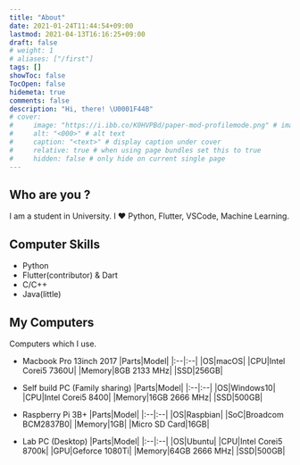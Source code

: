 ```yaml
---
title: "About"
date: 2021-01-24T11:44:54+09:00
lastmod: 2021-04-13T16:16:25+09:00
draft: false
# weight: 1
# aliases: ["/first"]
tags: []
showToc: false
TocOpen: false
hidemeta: true
comments: false
description: "Hi, there! \U0001F44B"
# cover:
#     image: "https://i.ibb.co/K0HVPBd/paper-mod-profilemode.png" # image path/url
#     alt: "<000>" # alt text
#     caption: "<text>" # display caption under cover
#     relative: true # when using page bundles set this to true
#     hidden: false # only hide on current single page
---
```


## Who are you ?

I am a student in University. I ❤️ Python, Flutter, VSCode, Machine Learning.

## Computer Skills
- Python
- Flutter(contributor) & Dart
- C/C++
- Java(little)

## My Computers

Computers which I use.

- Macbook Pro 13inch 2017
|Parts|Model|
|:--|:--|
|OS|macOS|
|CPU|Intel Corei5 7360U|
|Memory|8GB 2133 MHz|
|SSD|256GB|

- Self build PC (Family sharing)
|Parts|Model|
|:--|:--|
|OS|Windows10|
|CPU|Intel Corei5 8400|
|Memory|16GB 2666 MHz|
|SSD|500GB|

- Raspberry Pi 3B+
|Parts|Model|
|:--|:--|
|OS|Raspbian|
|SoC|Broadcom BCM2837B0|
|Memory|1GB|
|Micro SD Card|16GB|

- Lab PC (Desktop)
|Parts|Model|
|:--|:--|
|OS|Ubuntu|
|CPU|Intel Corei5 8700k|
|GPU|Geforce 1080Ti|
|Memory|64GB 2666 MHz|
|SSD|500GB|
